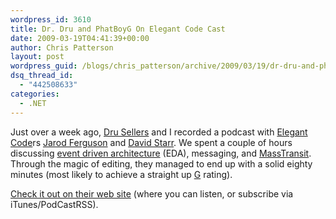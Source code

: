 ```yaml
---
wordpress_id: 3610
title: Dr. Dru and PhatBoyG On Elegant Code Cast
date: 2009-03-19T04:41:39+00:00
author: Chris Patterson
layout: post
wordpress_guid: /blogs/chris_patterson/archive/2009/03/19/dr-dru-and-phatboyg-on-elegant-code-cast.aspx
dsq_thread_id:
  - "442508633"
categories:
  - .NET
---
```

Just over a week ago, [Dru Sellers](http://drusellers.codebetter.com/) and I recorded a podcast with [Elegant Code](http://elegantcode.com/)rs [Jarod Ferguson](http://elegantcode.com/about/jarod-ferguson/) and [David Starr](http://elegantcode.com/about/david-starr/). We spent a couple of hours discussing [event driven architecture](http://en.wikipedia.org/wiki/Event_Driven_Architecture) (EDA), messaging, and [MassTransit](http://code.google.com/p/masstransit/). Through the magic of editing, they managed to end up with a solid eighty minutes (most likely to achieve a straight up [G](http://www.urbandictionary.com/define.php?term=G) rating). 

[Check it out on their web site](http://elegantcode.com/2009/03/18/code-cast-25-masstransit/) (where you can listen, or subscribe via iTunes/PodCastRSS).